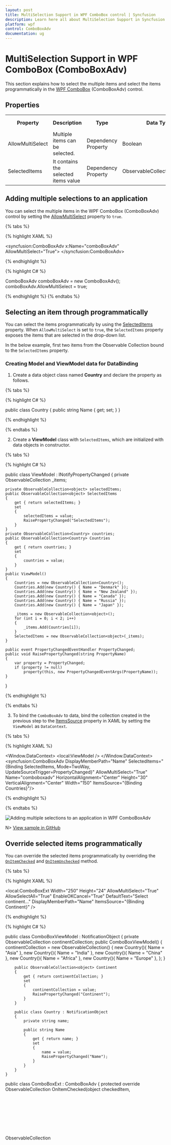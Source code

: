 ```yaml
---
layout: post
title: MultiSelection Support in WPF ComboBox control | Syncfusion
description: Learn here all about MultiSelection Support in Syncfusion WPF ComboBox (ComboBoxAdv) control, its elements and more.
platform: wpf
control: ComboBoxAdv
documentation: ug
---
```


# MultiSelection Support in WPF ComboBox (ComboBoxAdv)

This section explains how to select the multiple items and select the items programmatically in the [WPF ComboBox](https://www.syncfusion.com/wpf-controls/combobox) (ComboBoxAdv) control.

## Properties

<table>
<tr>
<th>
Property</th><th>
Description</th><th>
Type</th><th>
Data Type</th><th>
Reference links</th></tr>
<tr>
<td>
AllowMultiSelect</td><td>
Multiple items can be selected.</td><td>
Dependency Property</td><td>
Boolean</td><td>
NA</td></tr>
<tr>
<td>
SelectedItems</td><td>
It contains the selected items value</td><td>
Dependency Property</td><td>
ObservableCollection&lt;object&gt;</td><td>
NA</td></tr>
</table>

## Adding multiple selections to an application

You can select the multiple items in the WPF ComboBox (ComboBoxAdv) control by setting the [AllowMultiSelect](https://help.syncfusion.com/cr/wpf/Syncfusion.Windows.Tools.Controls.ComboBoxAdv.html#Syncfusion_Windows_Tools_Controls_ComboBoxAdv_AllowMultiSelect) property to `true`.

{% tabs %}

{% highlight XAML %}

<syncfusion:ComboBoxAdv x:Name="comboBoxAdv" AllowMultiSelect="True">
</syncfusion:ComboBoxAdv>

{% endhighlight %}

{% highlight C# %}

ComboBoxAdv comboBoxAdv = new ComboBoxAdv();
comboBoxAdv.AllowMultiSelect = true;

{% endhighlight %}
{% endtabs %}

## Selecting an item through programmatically

You can select the items programmatically by using the [SelectedItems](https://help.syncfusion.com/cr/wpf/Syncfusion.Windows.Tools.Controls.ComboBoxAdv.html#Syncfusion_Windows_Tools_Controls_ComboBoxAdv_SelectedItems) property. When `AllowMultiSelect` is set to `true`, the `SelectedItems` property exposes the items that are selected in the drop-down list.

In the below example, first two items from the Observable Collection bound to the `SelectedItems` property.

### Creating Model and ViewModel data for DataBinding

1. Create a data object class named **Country** and declare the property as follows.

{% tabs %}

{% highlight C# %}

public class Country
{
    public string Name { get; set; }
}

{% endhighlight %}

{% endtabs %}

2. Create a **ViewModel** class with `SelectedItems`, which are initialized with data objects in constructor.

{% tabs %}

{% highlight C# %}

public class ViewModel : INotifyPropertyChanged
{
    private ObservableCollection<object> _items;

    private ObservableCollection<object> selectedItems;
    public ObservableCollection<object> SelectedItems
    {
        get { return selectedItems; }
        set
        {
            selectedItems = value;
            RaisePropertyChanged("SelectedItems");
        }
    }
    private ObservableCollection<Country> countries;
    public ObservableCollection<Country> Countries
    {
        get { return countries; }
        set
        {
            countries = value;
        }
    }
    public ViewModel()
    {
        Countries = new ObservableCollection<Country>();
        Countries.Add(new Country() { Name = "Denmark" });
        Countries.Add(new Country() { Name = "New Zealand" });
        Countries.Add(new Country() { Name = "Canada" });
        Countries.Add(new Country() { Name = "Russia" });
        Countries.Add(new Country() { Name = "Japan" });

        _items = new ObservableCollection<object>();
        for (int i = 0; i < 2; i++)
        {
            _items.Add(Countries[i]);
        }
        SelectedItems = new ObservableCollection<object>(_items);
    }

    public event PropertyChangedEventHandler PropertyChanged;
    public void RaisePropertyChanged(string PropertyName)
    {
        var property = PropertyChanged;
        if (property != null)
            property(this, new PropertyChangedEventArgs(PropertyName));
    }
}

{% endhighlight %}

{% endtabs %}

3. To bind the `ComboBoxAdv` to data, bind the collection created in the previous step to the [ItemsSource](https://docs.microsoft.com/en-us/dotnet/api/system.windows.controls.itemscontrol.itemssource?view=netcore-3.1#System_Windows_Controls_ItemsControl_ItemsSource) property in XAML by setting the `ViewModel` as `DataContext`.

{% tabs %}

{% highlight XAML %}

<Window.DataContext>
    <local:ViewModel />
</Window.DataContext>
<Grid>
    <syncfusion:ComboBoxAdv DisplayMemberPath="Name" SelectedItems="{Binding SelectedItems, Mode=TwoWay, UpdateSourceTrigger=PropertyChanged}"
            AllowMultiSelect="True" Name="comboboxadv"  HorizontalAlignment="Center" Height="30"
            VerticalAlignment="Center" Width="150" ItemsSource="{Binding Countries}"/>
</Grid>

{% endhighlight %}

{% endtabs %}

![Adding multiple selections to an application in WPF ComboBoxAdv](Comboboxadv_images/wpf-comboboxadv-multiSelection.png)

N> [View sample in GitHub](https://github.com/SyncfusionExamples/WPF-ComboBoxAdv-MultiSelection)

## Override selected items programmatically


You can override the selected items programmatically by overriding the [`OnItemChecked`](https://help.syncfusion.com/cr/wpf/Syncfusion.Windows.Tools.Controls.ComboBoxAdv.html#Syncfusion_Windows_Tools_Controls_ComboBoxAdv_OnItemChecked_System_Object_System_Collections_ObjectModel_ObservableCollection_System_Object__) and [`OnItemUnchecked`](https://help.syncfusion.com/cr/wpf/Syncfusion.Windows.Tools.Controls.ComboBoxAdv.html#Syncfusion_Windows_Tools_Controls_ComboBoxAdv_OnItemUnchecked_System_Object_System_Collections_ObjectModel_ObservableCollection_System_Object__) method.


{% tabs %}

{% highlight XAML %}

<Window x:Class="ComboBoxExtDemo.MainWindow"
        xmlns="http://schemas.microsoft.com/winfx/2006/xaml/presentation"
        xmlns:x="http://schemas.microsoft.com/winfx/2006/xaml"
        xmlns:d="http://schemas.microsoft.com/expression/blend/2008"
        xmlns:mc="http://schemas.openxmlformats.org/markup-compatibility/2006"
        xmlns:local="clr-namespace:ComboBoxExtDemo" xmlns:syncfusion="http://schemas.syncfusion.com/wpf"
        mc:Ignorable="d"
        Title="MainWindow" Height="450" Width="800">
    <Grid>
          <local:ComboBoxExt
                Width="250"
                Height="24"
                AllowMultiSelect="True"
                AllowSelectAll="True"
                EnableOKCancel="True"
                DefaultText="Select continent..."
                DisplayMemberPath="Name"
                ItemsSource="{Binding Continent}" />
    </Grid>
</Window>

{% endhighlight %}

{% highlight C# %}

public class ComboBoxViewModel : NotificationObject
    {
        private ObservableCollection<object> continentCollection;
        public ComboBoxViewModel()
        {
            continentCollection = new ObservableCollection<object>()
            {
                new Country(){ Name = "Asia" },
                new Country(){ Name = "India" },
                new Country(){ Name = "China" },
                new Country(){ Name = "Africa" },
                new Country(){ Name = "Europe" },
            };
        }

        public ObservableCollection<object> Continent
        {
            get { return continentCollection; }
            set
            {
                continentCollection = value;
                RaisePropertyChanged("Continent");
            }
        }

        public class Country : NotificationObject
        {
            private string name;

            public string Name
            {
                get { return name; }
                set
                {
                    name = value;
                    RaisePropertyChanged("Name");
                }
            }
        }
    }    

public class ComboBoxExt : ComboBoxAdv
{
    protected override ObservableCollection<object> OnItemChecked(object checkedItem, ObservableCollection<object> selectedItems)
    {
         var item = ((FrameworkElement)checkedItem).DataContext;
            if (item == this.Items[0])
                AddItem(selectedItems, new int[] { 1, 2 });
            if (item == this.Items[4])
                AddItem(selectedItems, new int[] { 5, 6 });

        return base.OnItemChecked(checkedItem, selectedItems);      
    }

    protected override ObservableCollection<object> OnItemUnchecked(object unCheckedItem, ObservableCollection<object> selectedItems)
    {
        var item = ((FrameworkElement)uncheckedItem).DataContext;
            if (item == this.Items[0])
                RemoveItem(selectedItems, new int[] { 1, 2 });
            if (item == this.Items[4])
                RemoveItem(selectedItems, new int[] { 5, 6 });

        return base.OnItemUnchecked(unCheckedItem, selectedItems);
    }

    public void AddItem(ObservableCollection<object> selectedItems, int[] index)
    {
        foreach (int i in index)
        {
            if (!selectedItems.Contains(this.Items[i]))
                selectedItems.Add(this.Items[i]);
        }
    }

    public void RemoveItem(ObservableCollection<object> selectedItems, int[] index)
    {
        foreach (int i in index)
        {
            if (selectedItems.Contains(this.Items[i]))
                selectedItems.Remove(this.Items[i]);
        }
    }
}

{% endhighlight %}

{% endtabs %}

On selecting the Asia, then India and China will be automatically added into selected items. 

![WPF ComboBoxAdv override checked and unchecked items](Comboboxadv_images/wpf-comboboxadv-override.png)

N> [View sample in GitHub](https://github.com/SyncfusionExamples/syncfusion-wpf-combobox-examples/tree/main/Samples/Dynamic-checked-items)

## Multiselect edit using tokens

The selected items are now represented by a rounded-polygon shape with a close icon, which can be interacted with by pressing the close button. The [`EnableToken`](https://help.syncfusion.com/cr/wpf/Syncfusion.Windows.Tools.Controls.ComboBoxAdv.html#Syncfusion_Windows_Tools_Controls_ComboBoxAdv_EnableToken) property determines whether the ComboBoxAdv's selected items should be displayed as tokens.

When an item is selected from the dropdown, it is added to the text area as a token. The appropriate item will be removed from the text box when you click the close icon.

{% tabs %}
{% highlight XAML %}

<syncfusion:ComboBoxAdv 
      AllowMultiSelect="true"
      IsEditable="true"
      EnableToken="true">
</syncfusion:ComboBoxAdv>

{% endhighlight %}

{% highlight C# %}

ComboBoxAdv comboBox = new ComboBoxAdv();       
combobox.AllowMultiSelect = true;
combobox.IsEditable = true;
combobox.EnableToken = true;

{% endhighlight %}
{% endtabs %}

![WPF ComboBoxAdv Token support](ComboBoxAdv_images/wpf-comboboxadv-token-support.gif)

N> Only the multiselection mode has token support. ComboBox's text area height will be increased or decreased automatically based on the placement of the selected items.

### Editing

You can type any text in textbox, and it will be added as a token only if it matches the dropdown items.

![WPF ComboBoxAdv Editing support](ComboBoxAdv_images/wpf-comboboxadv-editing-support.gif)

### Keyboard access

•	Using the **Down Arrow**, **Up Arrow**, **Space**, **Enter** and **Tab** keys item can be selected from the combobox.

•	Using the **Enter** and **Tab** keys, typed text will be validated and added as token if it is available in dropdown items.

•	Using the **Backspace** key, the last positioned token will be removed from the text area.

•	When the **Esc** key is pressed, the drop-down area will be closed if it has been opened already.

N> [View sample in GitHub](https://github.com/SyncfusionExamples/syncfusion-wpf-combobox-examples/tree/main/Samples/Token-support)



